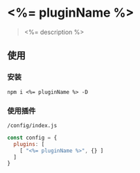 # <%= pluginName %>

> <%= description %>

## 使用

### 安装
```
npm i <%= pluginName %> -D
```

### 使用插件
`/config/index.js`

```js
const config = {
  plugins: [
    [ "<%= pluginName %>", {} ]
  ]
}
```

